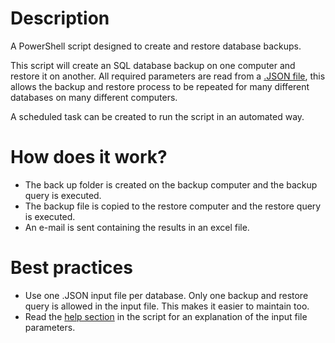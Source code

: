 # Description
A PowerShell script designed to create and restore database backups. 

This script will create an SQL database backup on one computer and restore it on another. All required parameters are read from a [.JSON file](Example.json), this allows the backup and restore process to be repeated for many different databases on many different computers. 

A scheduled task can be created to run the script in an automated way.

# How does it work?
- The back up folder is created on the backup computer and the backup query is executed.
- The backup file is copied to the restore computer and the restore query is executed.
- An e-mail is sent containing the results in an excel file.

# Best practices
- Use one .JSON input file per database. Only one backup and restore query is allowed in the input file. This makes it easier to maintain too.
- Read the [help section](SQL%20sBackup%20sand%20srestore%20sdatabase.ps1) in the script for an explanation of the input file parameters.